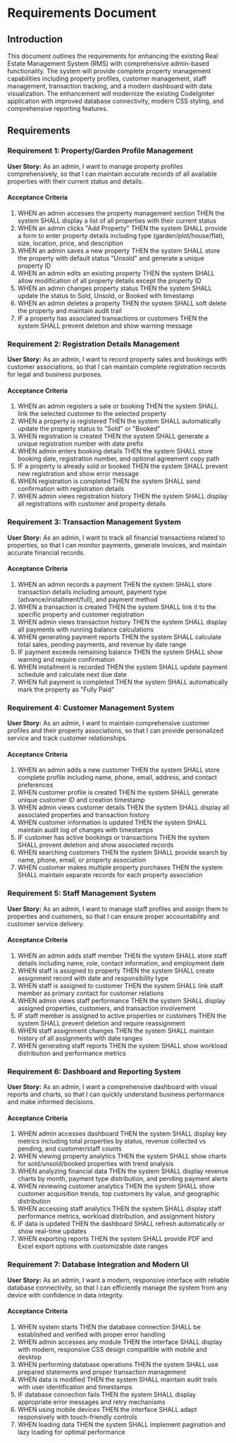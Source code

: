 # Requirements Document

## Introduction

This document outlines the requirements for enhancing the existing Real Estate Management System (RMS) with comprehensive admin-based functionality. The system will provide complete property management capabilities including property profiles, customer management, staff management, transaction tracking, and a modern dashboard with data visualization. The enhancement will modernize the existing CodeIgniter application with improved database connectivity, modern CSS styling, and comprehensive reporting features.

## Requirements

### Requirement 1: Property/Garden Profile Management

**User Story:** As an admin, I want to manage property profiles comprehensively, so that I can maintain accurate records of all available properties with their current status and details.

#### Acceptance Criteria

1. WHEN an admin accesses the property management section THEN the system SHALL display a list of all properties with their current status
2. WHEN an admin clicks "Add Property" THEN the system SHALL provide a form to enter property details including type (garden/plot/house/flat), size, location, price, and description
3. WHEN an admin saves a new property THEN the system SHALL store the property with default status "Unsold" and generate a unique property ID
4. WHEN an admin edits an existing property THEN the system SHALL allow modification of all property details except the property ID
5. WHEN an admin changes property status THEN the system SHALL update the status to Sold, Unsold, or Booked with timestamp
6. WHEN an admin deletes a property THEN the system SHALL soft delete the property and maintain audit trail
7. IF a property has associated transactions or customers THEN the system SHALL prevent deletion and show warning message

### Requirement 2: Registration Details Management

**User Story:** As an admin, I want to record property sales and bookings with customer associations, so that I can maintain complete registration records for legal and business purposes.

#### Acceptance Criteria

1. WHEN an admin registers a sale or booking THEN the system SHALL link the selected customer to the selected property
2. WHEN a property is registered THEN the system SHALL automatically update the property status to "Sold" or "Booked"
3. WHEN registration is created THEN the system SHALL generate a unique registration number with date prefix
4. WHEN admin enters booking details THEN the system SHALL store booking date, registration number, and optional agreement copy path
5. IF a property is already sold or booked THEN the system SHALL prevent new registration and show error message
6. WHEN registration is completed THEN the system SHALL send confirmation with registration details
7. WHEN admin views registration history THEN the system SHALL display all registrations with customer and property details

### Requirement 3: Transaction Management System

**User Story:** As an admin, I want to track all financial transactions related to properties, so that I can monitor payments, generate invoices, and maintain accurate financial records.

#### Acceptance Criteria

1. WHEN an admin records a payment THEN the system SHALL store transaction details including amount, payment type (advance/installment/full), and payment method
2. WHEN a transaction is created THEN the system SHALL link it to the specific property and customer registration
3. WHEN admin views transaction history THEN the system SHALL display all payments with running balance calculations
4. WHEN generating payment reports THEN the system SHALL calculate total sales, pending payments, and revenue by date range
5. IF payment exceeds remaining balance THEN the system SHALL show warning and require confirmation
6. WHEN installment is recorded THEN the system SHALL update payment schedule and calculate next due date
7. WHEN full payment is completed THEN the system SHALL automatically mark the property as "Fully Paid"

### Requirement 4: Customer Management System

**User Story:** As an admin, I want to maintain comprehensive customer profiles and their property associations, so that I can provide personalized service and track customer relationships.

#### Acceptance Criteria

1. WHEN an admin adds a new customer THEN the system SHALL store complete profile including name, phone, email, address, and contact preferences
2. WHEN customer profile is created THEN the system SHALL generate unique customer ID and creation timestamp
3. WHEN admin views customer details THEN the system SHALL display all associated properties and transaction history
4. WHEN customer information is updated THEN the system SHALL maintain audit log of changes with timestamps
5. IF customer has active bookings or transactions THEN the system SHALL prevent deletion and show associated records
6. WHEN searching customers THEN the system SHALL provide search by name, phone, email, or property association
7. WHEN customer makes multiple property purchases THEN the system SHALL maintain separate records for each property association

### Requirement 5: Staff Management System

**User Story:** As an admin, I want to manage staff profiles and assign them to properties and customers, so that I can ensure proper accountability and customer service delivery.

#### Acceptance Criteria

1. WHEN an admin adds staff member THEN the system SHALL store staff details including name, role, contact information, and employment date
2. WHEN staff is assigned to property THEN the system SHALL create assignment record with date and responsibility type
3. WHEN staff is assigned to customer THEN the system SHALL link staff member as primary contact for customer relations
4. WHEN admin views staff performance THEN the system SHALL display assigned properties, customers, and transaction involvement
5. IF staff member is assigned to active properties or customers THEN the system SHALL prevent deletion and require reassignment
6. WHEN staff assignment changes THEN the system SHALL maintain history of all assignments with date ranges
7. WHEN generating staff reports THEN the system SHALL show workload distribution and performance metrics

### Requirement 6: Dashboard and Reporting System

**User Story:** As an admin, I want a comprehensive dashboard with visual reports and charts, so that I can quickly understand business performance and make informed decisions.

#### Acceptance Criteria

1. WHEN admin accesses dashboard THEN the system SHALL display key metrics including total properties by status, revenue collected vs pending, and customer/staff counts
2. WHEN viewing property analytics THEN the system SHALL show charts for sold/unsold/booked properties with trend analysis
3. WHEN analyzing financial data THEN the system SHALL display revenue charts by month, payment type distribution, and pending payment alerts
4. WHEN reviewing customer analytics THEN the system SHALL show customer acquisition trends, top customers by value, and geographic distribution
5. WHEN accessing staff analytics THEN the system SHALL display staff performance metrics, workload distribution, and assignment history
6. IF data is updated THEN the dashboard SHALL refresh automatically or show real-time updates
7. WHEN exporting reports THEN the system SHALL provide PDF and Excel export options with customizable date ranges

### Requirement 7: Database Integration and Modern UI

**User Story:** As an admin, I want a modern, responsive interface with reliable database connectivity, so that I can efficiently manage the system from any device with confidence in data integrity.

#### Acceptance Criteria

1. WHEN system starts THEN the database connection SHALL be established and verified with proper error handling
2. WHEN admin accesses any module THEN the interface SHALL display with modern, responsive CSS design compatible with mobile and desktop
3. WHEN performing database operations THEN the system SHALL use prepared statements and proper transaction management
4. WHEN data is modified THEN the system SHALL maintain audit trails with user identification and timestamps
5. IF database connection fails THEN the system SHALL display appropriate error messages and retry mechanisms
6. WHEN using mobile devices THEN the interface SHALL adapt responsively with touch-friendly controls
7. WHEN loading data THEN the system SHALL implement pagination and lazy loading for optimal performance